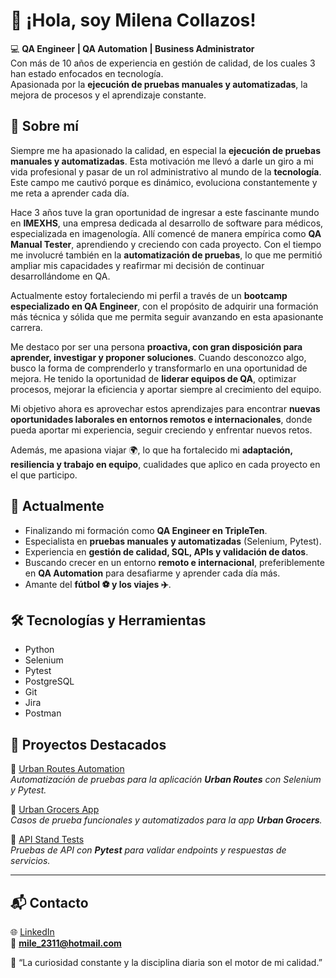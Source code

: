 # 👋 ¡Hola, soy Milena Collazos!

💻 **QA Engineer | QA Automation | Business Administrator**  
Con más de 10 años de experiencia en gestión de calidad, de los cuales 3 han estado enfocados en tecnología.  
Apasionada por la **ejecución de pruebas manuales y automatizadas**, la mejora de procesos y el aprendizaje constante.  


## 🚀 Sobre mí

Siempre me ha apasionado la calidad, en especial la **ejecución de pruebas manuales y automatizadas**. Esta motivación me llevó a darle un giro a mi vida profesional y pasar de un rol administrativo al mundo de la **tecnología**. Este campo me cautivó porque es dinámico, evoluciona constantemente y me reta a aprender cada día.  

Hace 3 años tuve la gran oportunidad de ingresar a este fascinante mundo en **IMEXHS**, una empresa dedicada al desarrollo de software para médicos, especializada en imagenología. Allí comencé de manera empírica como **QA Manual Tester**, aprendiendo y creciendo con cada proyecto. Con el tiempo me involucré también en la **automatización de pruebas**, lo que me permitió ampliar mis capacidades y reafirmar mi decisión de continuar desarrollándome en QA.  

Actualmente estoy fortaleciendo mi perfil a través de un **bootcamp especializado en QA Engineer**, con el propósito de adquirir una formación más técnica y sólida que me permita seguir avanzando en esta apasionante carrera.  

Me destaco por ser una persona **proactiva, con gran disposición para aprender, investigar y proponer soluciones**. Cuando desconozco algo, busco la forma de comprenderlo y transformarlo en una oportunidad de mejora. He tenido la oportunidad de **liderar equipos de QA**, optimizar procesos, mejorar la eficiencia y aportar siempre al crecimiento del equipo.  

Mi objetivo ahora es aprovechar estos aprendizajes para encontrar **nuevas oportunidades laborales en entornos remotos e internacionales**, donde pueda aportar mi experiencia, seguir creciendo y enfrentar nuevos retos.  

Además, me apasiona viajar 🌍, lo que ha fortalecido mi **adaptación, resiliencia y trabajo en equipo**, cualidades que aplico en cada proyecto en el que participo.  


## 🎯 Actualmente
- Finalizando mi formación como **QA Engineer en TripleTen**.  
- Especialista en **pruebas manuales y automatizadas** (Selenium, Pytest).  
- Experiencia en **gestión de calidad, SQL, APIs y validación de datos**.  
- Buscando crecer en un entorno **remoto e internacional**, preferiblemente en **QA Automation** para desafiarme y aprender cada día más.  
- Amante del **fútbol ⚽ y los viajes ✈️**.  


## 🛠️ Tecnologías y Herramientas
- Python  
- Selenium  
- Pytest  
- PostgreSQL  
- Git  
- Jira  
- Postman  


## 📌 Proyectos Destacados

🔹 [Urban Routes Automation](https://github.com/Milec-qa/qa-project-Urban-Routes-es)  
*Automatización de pruebas para la aplicación **Urban Routes** con Selenium y Pytest.*  

🔹 [Urban Grocers App](https://github.com/Milec-qa/qa-project-Urban-Grocers-app-es)  
*Casos de prueba funcionales y automatizados para la app **Urban Grocers**.*  

🔹 [API Stand Tests](https://github.com/Milec-qa/api_stand_tests)  
*Pruebas de API con **Pytest** para validar endpoints y respuestas de servicios.*  

---

## 📬 Contacto
🌐 [LinkedIn](https://www.linkedin.com/in/milenacollazos)  
📧 **mile_2311@hotmail.com**  

🌱 “La curiosidad constante y la disciplina diaria son el motor de mi calidad.”


